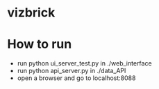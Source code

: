 # vizbrick

# How to run
- run python ui_server_test.py in ./web_interface
- run python api_server.py in ./data_API
- open a browser and go to localhost:8088
